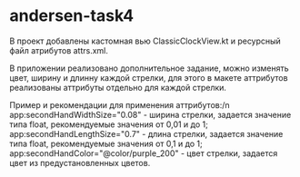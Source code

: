 # andersen-task4
В проект добавлены кастомная вью ClassicClockView.kt и ресурсный файл атрибутов attrs.xml.

В приложении реализовано дополнительное задание, можно изменять цвет, ширину и длинну каждой стрелки, для этого в макете аттрибутов реализованы аттрибуты отдельно для каждой стрелки.

Пример и рекомендации для применения аттрибутов:/n
app:secondHandWidthSize="0.08" - ширина стрелки, задается значение типа float, рекомендуемые значения от 0,01 и до 1;
app:secondHandLengthSize="0.7" - длина стрелки, задается значение типа float, рекомендуемые значения от 0,1 и до 1; 
app:secondHandColor="@color/purple_200" - цвет стрелки, задается цвет из предустановленных цветов.
